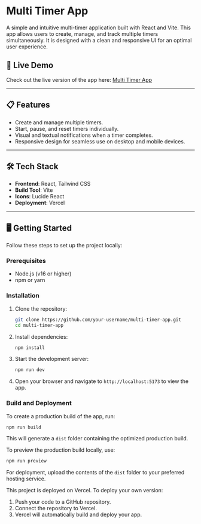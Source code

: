 # Multi Timer App

A simple and intuitive multi-timer application built with React and Vite. This app allows users to create, manage, and track multiple timers simultaneously. It is designed with a clean and responsive UI for an optimal user experience.

## 🚀 Live Demo

Check out the live version of the app here: [Multi Timer App](https://multi-timer-app-three.vercel.app/)

---

## 📋 Features

- Create and manage multiple timers.
- Start, pause, and reset timers individually.
- Visual and textual notifications when a timer completes.
- Responsive design for seamless use on desktop and mobile devices.

---

## 🛠️ Tech Stack

- **Frontend**: React, Tailwind CSS
- **Build Tool**: Vite
- **Icons**: Lucide React
- **Deployment**: Vercel

---

## 🖥️ Getting Started

Follow these steps to set up the project locally:

### Prerequisites

- Node.js (v16 or higher)
- npm or yarn

### Installation

1. Clone the repository:
    ```bash
    git clone https://github.com/your-username/multi-timer-app.git
    cd multi-timer-app
    ```

2. Install dependencies:
    ```bash
    npm install
    ```

3. Start the development server:
    ```bash
    npm run dev
    ```

4. Open your browser and navigate to `http://localhost:5173` to view the app.

### Build and Deployment

To create a production build of the app, run:

```bash
npm run build
```

This will generate a `dist` folder containing the optimized production build.

To preview the production build locally, use:

```bash
npm run preview
```

For deployment, upload the contents of the `dist` folder to your preferred hosting service.

This project is deployed on Vercel. To deploy your own version:
   1. Push your code to a GitHub repository.
   2. Connect the repository to Vercel.
   3. Vercel will automatically build and deploy your app.